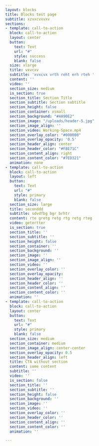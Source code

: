 ```yaml
---
layout: blocks
title: Blocks test page
subtitle: xzvxcvxvxv
sections:
- template: call-to-action
  block: call-to-action
  layout: center
  button:
    text: Text
    url: "#"
    style: success
    blank: false
  size: xlarge
  title: vxvcxv
  subtitle: 'xvxcvx vrth reht erh rteh '
  content: ''
  video: ''
  section_size: medium
  is_section: true
  section_title: Section Title
  section_subtitle: Section subtitle
  section_height: false
  section_container: xsmall
  section_background: "#4A90E2"
  section_image: "/uploads/header-5.jpg"
  section_image_align: ''
  section_video: Working-Space.mp4
  section_overlay_color: "#000000"
  section_overlay_opacity: '0.5'
  section_header_align: center
  section_header_color: "#F8E71C"
  section_content_align: right
  section_content_color: "#7ED321"
  animation: none
- template: call-to-action
  block: call-to-action
  layout: left
  button:
    text: Text
    url: "#"
    style: primary
    blank: false
  section_size: large
  title: seconddd
  subtitle: sdvdfbg bgr brhtr
  content: rte gretg retg rtg retg rteg
  video: getertter
  is_section: true
  section_title: ''
  section_subtitle: ''
  section_height: false
  section_container: ''
  section_background: ''
  section_image: ''
  section_image_align: ''
  section_video: ''
  section_overlay_color: ''
  section_overlay_opacity: 
  section_header_align: ''
  section_header_color: ''
  section_content_align: ''
  section_content_color: ''
  animation: ''
- template: call-to-action
  block: call-to-action
  layout: center
  button:
    text: Text
    url: "#"
    style: primary
    blank: false
  section_size: medium
  section_container: medium
  section_image_align: center-center
  section_overlay_opacity: 0.5
  section_header_align: left
  title: CTA without section
  content: some content
  subtitle: ''
  video: ''
  is_section: false
  section_title: ''
  section_subtitle: ''
  section_height: false
  section_background: ''
  section_image: ''
  section_video: ''
  section_overlay_color: ''
  section_header_color: ''
  section_content_align: ''
  section_content_color: ''
  animation: ''

---
```

